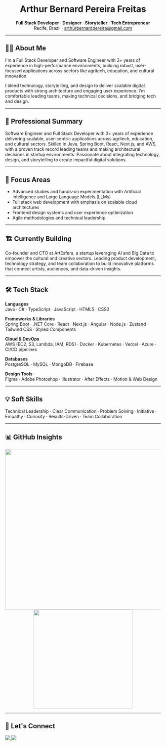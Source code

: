 <h1 align="center">Arthur Bernard Pereira Freitas</h1>

<p align="center">
  <strong>Full Stack Developer · Designer · Storyteller · Tech Entrepreneur</strong><br>
  Recife, Brazil · <a href="mailto:arthurbernardpereira@gmail.com">arthurbernardpereira@gmail.com</a>
</p>

---

## 👨‍💻 About Me

I'm a Full Stack Developer and Software Engineer with 3+ years of experience in high-performance environments, building robust, user-focused applications across sectors like agritech, education, and cultural innovation.

I blend technology, storytelling, and design to deliver scalable digital products with strong architecture and engaging user experience. I’m comfortable leading teams, making technical decisions, and bridging tech and design.

---

## 🎯 Professional Summary

Software Engineer and Full Stack Developer with 3+ years of experience delivering scalable, user-centric applications across agritech, education, and cultural sectors. Skilled in Java, Spring Boot, React, Next.js, and AWS, with a proven track record leading teams and making architectural decisions in startup environments. Passionate about integrating technology, design, and storytelling to create impactful digital solutions.

---

## 📌 Focus Areas

- Advanced studies and hands-on experimentation with Artificial Intelligence and Large Language Models (LLMs)  
- Full stack web development with emphasis on scalable cloud architectures  
- Frontend design systems and user experience optimization  
- Agile methodologies and technical leadership

---

## 🏗️ Currently Building

Co-founder and CTO at ArtEsfera, a startup leveraging AI and Big Data to empower the cultural and creative sectors. Leading product development, technology strategy, and team collaboration to build innovative platforms that connect artists, audiences, and data-driven insights.

---

## 🛠️ Tech Stack

**Languages**  
Java · C# · TypeScript · JavaScript · HTML5 · CSS3

**Frameworks & Libraries**  
Spring Boot · .NET Core · React · Next.js · Angular · Node.js · Zustand · Tailwind CSS · Styled Components

**Cloud & DevOps**  
AWS (EC2, S3, Lambda, IAM, RDS) · Docker · Kubernetes · Vercel · Azure · CI/CD pipelines

**Databases**  
PostgreSQL · MySQL · MongoDB · Firebase

**Design Tools**  
Figma · Adobe Photoshop · Illustrator · After Effects · Motion & Web Design

---

## 💡 Soft Skills

Technical Leadership · Clear Communication · Problem Solving · Initiative · Empathy · Curiosity · Results-Driven · Team Collaboration

---

## 📊 GitHub Insights

<p align="center">
  <img src="https://github-profile-summary-cards.vercel.app/api/cards/profile-details?username=Daedaluzz&theme=github_dark" width="520" />
  <img src="https://github-readme-stats.vercel.app/api/top-langs?username=Daedaluzz&layout=compact&theme=github_dark&langs_count=6" width="320" />
</p>

---

## 🤝 Let's Connect

<a href="https://www.linkedin.com/in/ber-arthur/" target="_blank">
  <img src="https://img.shields.io/badge/LinkedIn-%230077B5.svg?style=for-the-badge&logo=linkedin&logoColor=white" />
</a>
<a href="mailto:arthurbernardpereira@gmail.com" target="_blank">
  <img src="https://img.shields.io/badge/Gmail-%23D14836.svg?style=for-the-badge&logo=gmail&logoColor=white" />
</a>
